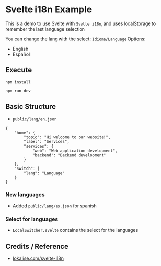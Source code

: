 # Svelte i18n Example

This is a demo to use Svelte with `Svelte i18n`,
and uses localStorage to remember the last language selection

You can change the lang with the select: `Idioma/Language`
Options: 
- English
- Español

## Execute
```
npm install

npm run dev
```

## Basic Structure 

- `public/lang/en.json`
```
{
    "home": {
        "topic": "Hi welcome to our website!",
        "label": "Services",
        "services": {
            "web": "Web application development",
            "backend": "Backend development"
        }
    },
    "switch": {
        "lang": "Language"
    }
}
```
### New languages
- Added `public/lang/es.json` for spanish

### Select for languages
- `LocalSwitcher.svelte` contains the select for the languages


## Credits / Reference
- [lokalise.com/svelte-i18n](https://lokalise.com/blog/svelte-i18n/)

